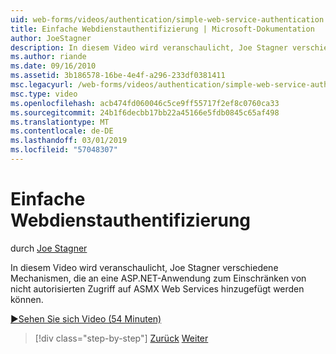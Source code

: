 ```yaml
---
uid: web-forms/videos/authentication/simple-web-service-authentication
title: Einfache Webdienstauthentifizierung | Microsoft-Dokumentation
author: JoeStagner
description: In diesem Video wird veranschaulicht, Joe Stagner verschiedene Mechanismen, die an eine ASP.NET-Anwendung zum Einschränken von nicht autorisierten Zugriff auf ASMX Web Services hinzugefügt werden können...
ms.author: riande
ms.date: 09/16/2010
ms.assetid: 3b186578-16be-4e4f-a296-233df0381411
msc.legacyurl: /web-forms/videos/authentication/simple-web-service-authentication
msc.type: video
ms.openlocfilehash: acb474fd060046c5ce9ff55717f2ef8c0760ca33
ms.sourcegitcommit: 24b1f6decbb17bb22a45166e5fdb0845c65af498
ms.translationtype: MT
ms.contentlocale: de-DE
ms.lasthandoff: 03/01/2019
ms.locfileid: "57048307"
---
```

<a name="simple-web-service-authentication"></a>Einfache Webdienstauthentifizierung
====================
durch [Joe Stagner](https://github.com/JoeStagner)

In diesem Video wird veranschaulicht, Joe Stagner verschiedene Mechanismen, die an eine ASP.NET-Anwendung zum Einschränken von nicht autorisierten Zugriff auf ASMX Web Services hinzugefügt werden können.

[&#9654;Sehen Sie sich Video (54 Minuten)](https://channel9.msdn.com/Blogs/ASP-NET-Site-Videos/simple-web-service-authentication)

> [!div class="step-by-step"]
> [Zurück](implement-the-registration-verification-pattern.md)
> [Weiter](creating-inactive-users.md)
